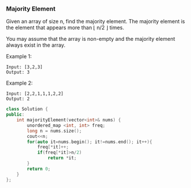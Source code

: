 ### Majority Element

Given an array of size n, find the majority element. The majority element is the element that appears more than ⌊ n/2 ⌋ times.

You may assume that the array is non-empty and the majority element always exist in the array.

Example 1:


```
Input: [3,2,3]
Output: 3
```



Example 2:

```
Input: [2,2,1,1,1,2,2]
Output: 2
```


```cpp
class Solution {
public:
    int majorityElement(vector<int>& nums) {
        unordered_map <int, int> freq;
        long n = nums.size();
        cout<<n;
        for(auto it=nums.begin(); it!=nums.end(); it++){
            freq[*it]++;
            if(freq[*it]>n/2)
                return *it;
        }
        return 0;
    }
};
```
